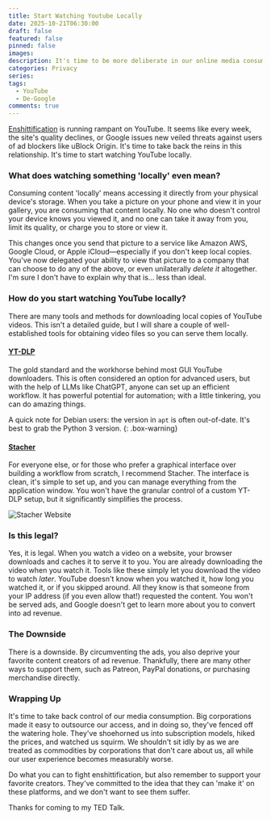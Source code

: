 ```yaml
---
title: Start Watching Youtube Locally
date: 2025-10-21T06:30:00
draft: false
featured: false
pinned: false
images:
description: It's time to be more deliberate in our online media consumption.
categories: Privacy
series:
tags:
  - YouTube
  - De-Google
comments: true
---
```

[Enshittification](https://en.wikipedia.org/wiki/Enshittification) is running rampant on YouTube. It seems like every week, the site's quality declines, or Google issues new veiled threats against users of ad blockers like uBlock Origin. It's time to take back the reins in this relationship. It's time to start watching YouTube locally.

### What does watching something 'locally' even mean?

Consuming content 'locally' means accessing it directly from your physical device's storage. When you take a picture on your phone and view it in your gallery, you are consuming that content locally. No one who doesn't control your device knows you viewed it, and no one can take it away from you, limit its quality, or charge you to store or view it.

This changes once you send that picture to a service like Amazon AWS, Google Cloud, or Apple iCloud—especially if you don't keep local copies. You've now delegated your ability to view that picture to a company that can choose to do any of the above, or even unilaterally *delete it* altogether. I'm sure I don't have to explain why that is... less than ideal.

### How do you start watching YouTube locally?

There are many tools and methods for downloading local copies of YouTube videos. This isn't a detailed guide, but I will share a couple of well-established tools for obtaining video files so you can serve them locally.

#### [YT-DLP](https://github.com/yt-dlp/yt-dlp)

The gold standard and the workhorse behind most GUI YouTube downloaders. This is often considered an option for advanced users, but with the help of LLMs like ChatGPT, anyone can set up an efficient workflow. It has powerful potential for automation; with a little tinkering, you can do amazing things. 

A quick note for Debian users: the version in `apt` is often out-of-date. It's best to grab the Python 3 version.
{: .box-warning}

#### [Stacher](https://stacher.io/)

For everyone else, or for those who prefer a graphical interface over building a workflow from scratch, I recommend Stacher. The interface is clean, it's simple to set up, and you can manage everything from the application window. You won't have the granular control of a custom YT-DLP setup, but it significantly simplifies the process.

![Stacher Website](https://stacher.io/static/media/5.757a5816db828a34e053.png)

### Is this legal?

Yes, it is legal. When you watch a video on a website, your browser downloads and caches it to serve it to you. You are already downloading the video when you watch it. Tools like these simply let you download the video to watch *later*. YouTube doesn't know when you watched it, how long you watched it, or if you skipped around. All they know is that someone from your IP address (if you even allow that!) requested the content. You won't be served ads, and Google doesn't get to learn more about you to convert into ad revenue.

### The Downside

There is a downside. By circumventing the ads, you also deprive your favorite content creators of ad revenue. Thankfully, there are many other ways to support them, such as Patreon, PayPal donations, or purchasing merchandise directly.

### Wrapping Up

It's time to take back control of our media consumption. Big corporations made it easy to outsource our access, and in doing so, they've fenced off the watering hole. They've shoehorned us into subscription models, hiked the prices, and watched us squirm. We shouldn't sit idly by as we are treated as commodities by corporations that don't care about us, all while our user experience becomes measurably worse.

Do what you can to fight enshittification, but also remember to support your favorite creators. They've committed to the idea that they can 'make it' on these platforms, and we don't want to see them suffer.

Thanks for coming to my TED Talk.
